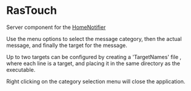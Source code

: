 # RasTouch
Server component for the [HomeNotifier](https://github.com/HappeyHunter/HomeNotifierQt)

Use the menu options to select the message category, then the actual message, and finally the target for the message.

Up to two targets can be configured by creating a 'TargetNames' file 
, where each line is a target, and placing it in the same directory as 
the executable.

Right clicking on the category selection menu will close the application.
